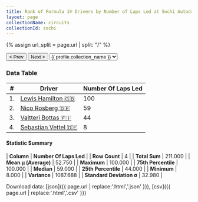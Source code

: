 ```yaml
---
title: Rank of Formula 1® Drivers by Number of Laps Led at Sochi Autodrom
layout: page
collectionName: circuits
collectionId: sochi
---
```


{% assign url_split = page.url | split: "/" %}
<div id="collection-navigation">
<button onclick="selector.options[selector.selectedIndex-1].value && (window.location = selector.options[selector.selectedIndex-1].value);">&lt; Prev</button>
<button onclick="selector.options[selector.selectedIndex+1].value && (window.location = selector.options[selector.selectedIndex+1].value);">Next &gt;</button>
<select id="selector" onchange="this.options[this.selectedIndex].value && (window.location = this.options[this.selectedIndex].value);">
  {% for collectionId in site.data[page.collectionName].refs %}
    {% if collectionId == page.collectionId %}
      {% assign selected = "selected" %}
    {% else %}
      {% assign selected = "" %}
    {% endif %}
    {% assign profile = site.data[page.collectionName][collectionId].profile %}
    <option value="/f1/{{ page.collectionName }}/{{ collectionId }}/{{ url_split[4] }}" {{ selected }}>{{ profile.collection_name }}</option>
  {% endfor %}
</select>
</div>

<canvas id="chart" width="400" height="180"></canvas>
<script>
var data = {
    "datasets": [
        {
            "backgroundColor": [
                "#9C8E8D",
                "#9C8E8D",
                "#9C8E8D",
                "#9C8E8D"
            ],
            "borderColor": [
                "#1D181E",
                "#1D181E",
                "#1D181E",
                "#1D181E"
            ],
            "borderWidth": 1,
            "data": [
                100.0,
                59.0,
                44.0,
                8.0
            ],
            "label": "Number Of Laps Led"
        }
    ],
    "labels": [
        "Lewis Hamilton",
        "Nico Rosberg",
        "Valtteri Bottas",
        "Sebastian Vettel"
    ]
};
var options = {
  legend: {
    display: false
  },
  scales: {
    xAxes: [{
      ticks: {
        beginAtZero: true,
        maxRotation: 180,
        display: window.innerWidth > 800
      }
    }],
    yAxes: [{
      ticks: {
        beginAtZero: true
      }
    }]
  },
  onResize: function(chart, size) {
    chart.options.scales.xAxes[0].ticks.display = size.width > 800;
  }
};
var chart = new Chart("chart", {
    data: data,
    type: 'bar',
    options: options
});
</script>



### Data Table

| # | Driver | Number Of Laps Led |
|--|--|--|
| 1. | [Lewis Hamilton 🇬🇧](/f1/drivers/hamilton) | 100 |
| 2. | [Nico Rosberg 🇩🇪](/f1/drivers/rosberg) | 59 |
| 3. | [Valtteri Bottas 🇫🇮](/f1/drivers/bottas) | 44 |
| 4. | [Sebastian Vettel 🇩🇪](/f1/drivers/vettel) | 8 |

#### Statistic Summary

| **Column** | **Number Of Laps Led** |
| **Row Count** | 4 |
| **Total Sum** | 211.000 |
| **Mean μ (Average)** | 52.750 |
| **Maximum** | 100.000 |
| **75th Percentile** | 100.000 |
| **Median** | 59.000 |
| **25th Percentile** | 44.000 |
| **Minimum** | 8.000 |
| **Variance** | 1087.688 |
| **Standard Deviation σ** | 32.980 |

Download data: [json]({{ page.url | replace:'.html','.json' }}), [csv]({{ page.url | replace:'.html','.csv' }})
